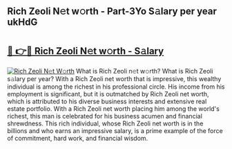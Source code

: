 ## Rich Zeoli N𝚎t w𝚘rth - Part-3Yo S𝚊lary per year ukHdG

# <h2><a href="http://gc0akc.nevu.top/?p=Rich+Zeoli">🔗 👉🔴 Rich Zeoli N𝚎t w𝚘rth - S𝚊lary</a></h2>

[![Rich Zeoli N𝚎t W𝚘rth](https://i.imgur.com/Oavwk0R.jpeg)](http://gc0akc.nevu.top/?p=Rich+Zeoli)
What is Rich Zeoli n𝚎t w𝚘rth? What is Rich Zeoli s𝚊lary per year?
With a Rich Zeoli net worth that is impressive, this wealthy individual is among the richest in his professional circle. His income from his employment is significant, but it is outmatched by Rich Zeoli net worth, which is attributed to his diverse business interests and extensive real estate portfolio. With a Rich Zeoli net worth placing him among the world's richest, this man is celebrated for his business acumen and financial shrewdness. This rich individual, whose Rich Zeoli net worth is in the billions and who earns an impressive salary, is a prime example of the force of commitment, hard work, and financial wisdom.
